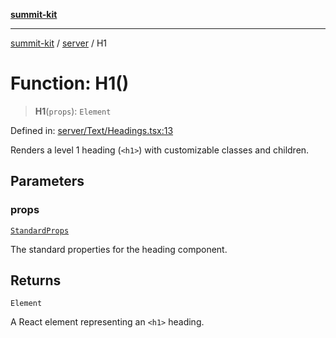 [**summit-kit**](../../README.md)

***

[summit-kit](../../modules.md) / [server](../README.md) / H1

# Function: H1()

> **H1**(`props`): `Element`

Defined in: [server/Text/Headings.tsx:13](https://github.com/andrewgremlich/summit-kit/blob/d3a8005298067da321a6d201141a869090a11e76/src/react/server/Text/Headings.tsx#L13)

Renders a level 1 heading (`<h1>`) with customizable classes and children.

## Parameters

### props

[`StandardProps`](../type-aliases/StandardProps.md)

The standard properties for the heading component.

## Returns

`Element`

A React element representing an `<h1>` heading.
